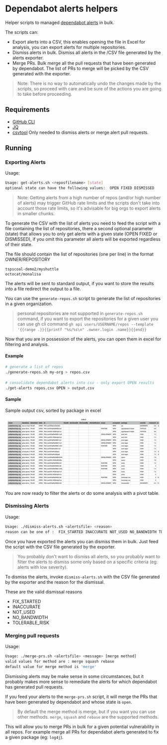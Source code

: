 # Dependabot alerts helpers

Helper scripts to managed [dependabot alerts](https://docs.github.com/en/code-security/dependabot/dependabot-alerts/about-dependabot-alerts) in bulk.

The scripts can:

- Export alerts into a CSV, this enables opening the file in Excel for analysis, you can export alerts for multiple repositories.
- Dismiss alerts in bulk. Dismiss all alerts in the /CSV file generated by the alerts exporter.
- Merge PRs. Bulk merge all the pull requests that have been generated 
by dependabot. The list of PRs to merge will be picked by the CSV generated with the exporter.

> Note: There is no way to automatically undo the changes made by the scripts, so proceed with care and be sure of the actions you are going to take before proceeding.

## Requirements

- [GitHub CLI](https://cli.github.com)
- [JQ](https://stedolan.github.io/jq/)
- [csvtool](https://github.com/maroofi/csvtool) Only needed to dismiss alerts or merge alert pull requests.

## Running

### Exporting Alerts

Usage:

```bash
Usage: get-alerts.sh <reposfilename> [state]
optional state can have the following values:  OPEN FIXED DISMISSED 
```

> Note: Getting alerts from a high number of repos (and/or high number of alerts) may trigger GitHub rate limits and the scripts don't take into account those rate limits, so it's advisable for big orgs to export alerts in smaller chunks.

To generate the CSV with the list of alerts you need to feed the script with a file containing the list of repositories, there a second optional parameter (state) that allows you to only get alerts with a given state (OPEN FIXED or DISMISSED), if you omit this parameter all alerts will be exported regardless of their state.

The file should contain the list of repositories (one per line) in the format OWNER/REPOSITORY

```text
tspscoal-demo2/myshuttle
octocat/monalisa
```

The alerts will be sent to standard output, if you want to store the results into a file redirect the output to a file.

You can use the `generate-repos.sh` script to generate the list of repositories in a given organization.

> personal repositories are not supported in `generate-repos.sh` command, if you want to export the repositories for a given user you can use gh cli command `gh api users/USERNAME/repos --template '{{range .}}{{printf "%s/%s\n" .owner.login .name}}{{end}}`

Now that you are in possession of the alerts, you can open them in excel for filtering and analysis.

#### Example

```sh
# generate a list of repos
./generate-repos.sh my-org > repos.csv

# consolidate dependabot alerts into csv - only export OPEN results
./get-alerts repos.csv OPEN > output.csv
```

#### Sample

Sample output csv, sorted by package in excel

![CSV Example in example](images/csv-example-in-excel.png)

You are now ready to filter the alerts or do some analysis with a pivot table.

### Dismissing Alerts

Usage:

```bash
Usage: ./dismiss-alerts.sh <alertsfile> <reason>
reason can be one of :  FIX_STARTED INACCURATE NOT_USED NO_BANDWIDTH TOLERABLE_RISK
```

Once you have exported the alerts you can dismiss them in bulk. Just feed the script with the CSV file generated by the exporter.

> You probably don't want to dismiss all alerts, so you probably want to filter the alerts to dismiss some only based on a specific criteria (eg: alerts with low severity).

To dismiss the alerts, invoke `dismiss-alerts.sh` with the CSV file generated by the exporter and the reason for the dismissal.

These are the valid dismissal reasons

- FIX_STARTED
- INACCURATE
- NOT_USED
- NO_BANDWIDTH
- TOLERABLE_RISK

### Merging pull requests

Usage:

```bash
Usage: ./merge-prs.sh <alertsfile> <message> [merge method]
valid values for method are : merge squash rebase
default value for merge method is 'merge'
```

Dismissing alerts may be make sense in some circumstances, but it probably makes more sense to remediate the alerts for which dependabot has generated pull requests.

If you feed your alerts to the `merge-prs.sh` script, it will merge the PRs that have been generated by dependabot and whose state is `open`.

> By default the merge method is merge, but if you want you can use other methods. `merge`, `squash` and `rebase` are the supported methods.

This will allow you to merge PRs in bulk for a given potential vulnerability in all repos. For example merge all PRs for dependabot alerts generated to fix a given package (eg: `log4j`).
